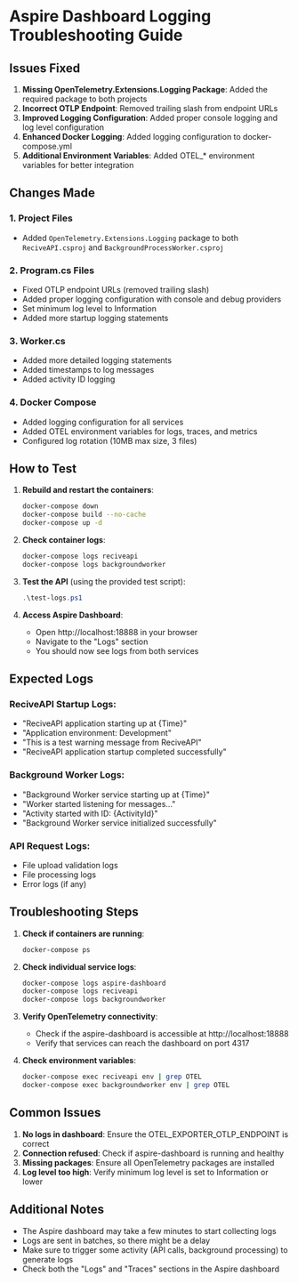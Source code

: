 # Aspire Dashboard Logging Troubleshooting Guide

## Issues Fixed

1. **Missing OpenTelemetry.Extensions.Logging Package**: Added the required package to both projects
2. **Incorrect OTLP Endpoint**: Removed trailing slash from endpoint URLs
3. **Improved Logging Configuration**: Added proper console logging and log level configuration
4. **Enhanced Docker Logging**: Added logging configuration to docker-compose.yml
5. **Additional Environment Variables**: Added OTEL_* environment variables for better integration

## Changes Made

### 1. Project Files
- Added `OpenTelemetry.Extensions.Logging` package to both `ReciveAPI.csproj` and `BackgroundProcessWorker.csproj`

### 2. Program.cs Files
- Fixed OTLP endpoint URLs (removed trailing slash)
- Added proper logging configuration with console and debug providers
- Set minimum log level to Information
- Added more startup logging statements

### 3. Worker.cs
- Added more detailed logging statements
- Added timestamps to log messages
- Added activity ID logging

### 4. Docker Compose
- Added logging configuration for all services
- Added OTEL environment variables for logs, traces, and metrics
- Configured log rotation (10MB max size, 3 files)

## How to Test

1. **Rebuild and restart the containers**:
   ```bash
   docker-compose down
   docker-compose build --no-cache
   docker-compose up -d
   ```

2. **Check container logs**:
   ```bash
   docker-compose logs reciveapi
   docker-compose logs backgroundworker
   ```

3. **Test the API** (using the provided test script):
   ```powershell
   .\test-logs.ps1
   ```

4. **Access Aspire Dashboard**:
   - Open http://localhost:18888 in your browser
   - Navigate to the "Logs" section
   - You should now see logs from both services

## Expected Logs

### ReciveAPI Startup Logs:
- "ReciveAPI application starting up at {Time}"
- "Application environment: Development"
- "This is a test warning message from ReciveAPI"
- "ReciveAPI application startup completed successfully"

### Background Worker Logs:
- "Background Worker service starting up at {Time}"
- "Worker started listening for messages..."
- "Activity started with ID: {ActivityId}"
- "Background Worker service initialized successfully"

### API Request Logs:
- File upload validation logs
- File processing logs
- Error logs (if any)

## Troubleshooting Steps

1. **Check if containers are running**:
   ```bash
   docker-compose ps
   ```

2. **Check individual service logs**:
   ```bash
   docker-compose logs aspire-dashboard
   docker-compose logs reciveapi
   docker-compose logs backgroundworker
   ```

3. **Verify OpenTelemetry connectivity**:
   - Check if the aspire-dashboard is accessible at http://localhost:18888
   - Verify that services can reach the dashboard on port 4317

4. **Check environment variables**:
   ```bash
   docker-compose exec reciveapi env | grep OTEL
   docker-compose exec backgroundworker env | grep OTEL
   ```

## Common Issues

1. **No logs in dashboard**: Ensure the OTEL_EXPORTER_OTLP_ENDPOINT is correct
2. **Connection refused**: Check if aspire-dashboard is running and healthy
3. **Missing packages**: Ensure all OpenTelemetry packages are installed
4. **Log level too high**: Verify minimum log level is set to Information or lower

## Additional Notes

- The Aspire dashboard may take a few minutes to start collecting logs
- Logs are sent in batches, so there might be a delay
- Make sure to trigger some activity (API calls, background processing) to generate logs
- Check both the "Logs" and "Traces" sections in the Aspire dashboard 